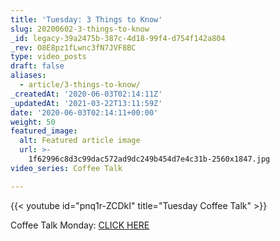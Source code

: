 ```yaml
---
title: 'Tuesday: 3 Things to Know'
slug: 20200602-3-things-to-know
_id: legacy-39a2475b-387c-4d18-99f4-d754f142a804
_rev: O8E8pz1fLwnc3fN7JVF8BC
type: video_posts
draft: false
aliases:
  - article/3-things-to-know/
_createdAt: '2020-06-03T02:14:11Z'
_updatedAt: '2021-03-22T13:11:59Z'
date: '2020-06-03T02:14:11+00:00'
weight: 50
featured_image:
  alt: Featured article image
  url: >-
    1f62996c8d3c99dac572ad9dc249b454d7e4c31b-2560x1847.jpg
video_series: Coffee Talk

---
```

{{< youtube id="pnq1r-ZCDkI" title="Tuesday Coffee Talk" >}}

Coffee Talk Monday: [CLICK HERE](https://youtu.be/6nTg66NbRvw)